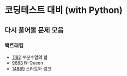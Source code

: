 # 코딩테스트 대비 (with Python)

## 다시 풀어볼 문제 모음
### 백트래킹
- [1182](https://www.acmicpc.net/problem/1182) 부분수열의 합
- [9663](https://www.acmicpc.net/problem/9663) N-Queen
- [14889](https://www.acmicpc.net/problem/14889) 스타트와 링크